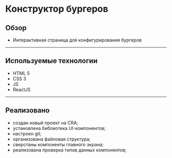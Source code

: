 # Конструктор бургеров

## Обзор
* Интерактивная страница для конфигурирования бургеров
------ 

## Используемые технологии
* HTML 5
* CSS 3
* JS
* ReactJS
------ 

## Реализовано
* создан новый проект на CRA;
* установлена библиотека UI-компонентов;
* настроен git;
* организована файловая структура;
* сверстаны компоненты главного экрана;
* реализована проверка типов данных компонентов;
